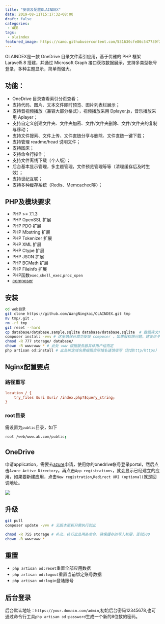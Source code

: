 ```yaml
---
title: "安装及配置OLAINDEX"
date: 2019-08-11T15:17:32+08:00
draft: false
categories:
 - WEB
tags:
 - olaindex
featured_image: https://camo.githubusercontent.com/531630cfe86c547739f37171fd200bb1862f073c/68747470733a2f2f692e6c6f6c692e6e65742f323031392f30362f31352f3564303439643732333039633337363133332e706e67
---
```


OLAINDEX是一款 OneDrive 目录文件索引应用，基于优雅的 PHP 框架 Laravel5.8 搭建，并通过 Microsoft Graph 接口获取数据展示，支持多类型帐号登录，多种主题显示，简单而强大。
<!--more-->
## 功能：

- OneDrive 目录查看索引分页查看；
- 支持代码、图片、文本文件即时预览、图片列表栏展示；
- 支持音视频播放（兼容大部分格式），视频播放采用 Dplayer.js，音乐播放采用 Aplayer；
- 支持自定义创建文件夹、文件夹加密、文件/文件夹删除、文件/文件夹的复制与移动；
- 支持文件搜索、文件上传、文件直链分享与删除、文件直链一键下载；
- 支持管理 readme/head 说明文件；
- 支持图床；
- 支持命令行操作；
- 支持文件离线下载（个人版）；
- 后台基本显示管理，多主题管理，文件预览管理等等（清理缓存后及时生效）；
- 支持世纪互联；
- 支持多种缓存系统（Redis、Memcached等）；

## PHP及模块要求

- PHP >= 7.1.3
- PHP OpenSSL 扩展
- PHP PDO 扩展
- PHP Mbstring 扩展
- PHP Tokenizer 扩展
- PHP XML 扩展
- PHP Ctype 扩展
- PHP JSON 扩展
- PHP BCMath 扩展
- PHP Fileinfo 扩展
- PHP函数`exec`,`shell_exec`,`proc_open`
- [composer](https://getcomposer.org)

## 安装

```bash
cd web目录
git clone https://github.com/WangNingkai/OLAINDEX.git tmp 
mv tmp/.git . 
rm -rf tmp 
git reset --hard 
cp database/database.sample.sqlite database/database.sqlite  # 数据库文件
composer install -vvv # 这里确保已成功安装 composer ，如果报权限问题，建议给予用户完整权限。
chmod -R 777 storage/ database/ 
chown -R www:www * # 此处 www 根据服务器具体用户组而定
php artisan od:install # 此处绑定域名需根据实际域名谨慎填写（包含http/https）
```

## Nginx配置要点

### 路径重写

```ini
location / {
    try_files $uri $uri/ /index.php?$query_string;
}
```

### root目录

需设置为`public`目录，如下

```bash
root /web/www.ab.com/public;
```

## OneDrive

申请application，需要去[azure](https://portal.azure.com)申请，使用你的onedrive帐号登录portal，然后点击`Azure Active Directory`，再点击`App registrations`，就会显示已经建立的应用，如果要新建应用，点击`New registration`,`Redirect URI (optional)`就是回调地址。

![](https://oss.zhoutao.ren/img/20190811153241.png)

## 升级

```bash
git pull 
composer update -vvv # 无版本更新只需执行到此

chmod -R 755 storage # 补充，执行此处两条命令，确保缓存的写入权限，否则500
chown -R www:www *
```

## 重置

- `php artisan od:reset`重置全部应用数据
- `php artisan od:logout`重置当前绑定账号数据
- `php artisan od:login`登陆账号

## 后台登录

后台默认地址：`https://your.domain.com/admin`,初始后台密码12345678,也可通过命令行工具`php artisan od:password`生成一个新的8位数的密码。

